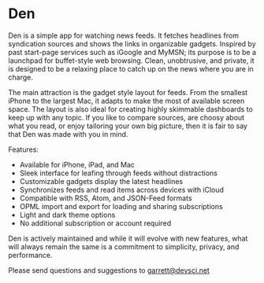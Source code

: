 #  Den

Den is a simple app for watching news feeds. It fetches headlines from syndication sources and shows the links in organizable gadgets. Inspired by past start-page services such as iGoogle and MyMSN; its purpose is to be a launchpad for buffet-style web browsing. Clean, unobtrusive, and private, it is designed to be a relaxing place to catch up on the news where you are in charge.

The main attraction is the gadget style layout for feeds. From the smallest iPhone to the largest Mac, it adapts to make the most of available screen space. The layout is also ideal for creating highly skimmable dashboards to keep up with any topic. If you like to compare sources, are choosy about what you read, or enjoy tailoring your own big picture, then it is fair to say that Den was made with you in mind.

Features:

- Available for iPhone, iPad, and Mac
- Sleek interface for leafing through feeds without distractions
- Customizable gadgets display the latest headlines
- Synchronizes feeds and read items across devices with iCloud
- Compatible with RSS, Atom, and JSON-Feed formats
- OPML import and export for loading and sharing subscriptions
- Light and dark theme options
- No additional subscription or account required

Den is actively maintained and while it will evolve with new features, what will always remain the same is a commitment to simplicity, privacy, and performance.

Please send questions and suggestions to garrett@devsci.net


